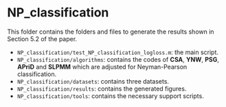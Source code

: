# NP_classification
This folder contains the folders and files to generate the results shown in Section 5.2 of the paper.
- `NP_classification/test_NP_classification_logloss.m`: the main script.
- `NP_classification/algorithms`: contains the codes of **CSA**, **YNW**, **PSG**, **APriD** and **SLPMM** which are adjusted for Neyman-Pearson classification.
- `NP_classification/datasets`: contains three datasets.
- `NP_classification/results`: contains the generated figures.
- `NP_classification/tools`: contains the necessary support scripts.
